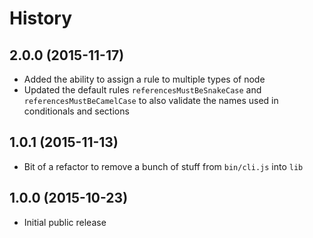 
# History

## 2.0.0 (2015-11-17)

 * Added the ability to assign a rule to multiple types of node
 * Updated the default rules `referencesMustBeSnakeCase` and `referencesMustBeCamelCase` to also validate the names used in conditionals and sections

## 1.0.1 (2015-11-13)

 * Bit of a refactor to remove a bunch of stuff from `bin/cli.js` into `lib`

## 1.0.0 (2015-10-23)

 * Initial public release
